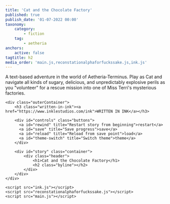 ```yaml
---
title: 'Cat and the Chocolate Factory'
published: true
publish_date: '01-07-2022 00:00'
taxonomy:
    category:
        - fiction
    tag:
        - aetheria
anchors:
    active: false
tagtitle: h2
media_order: 'main.js,reconstationalphaforfuckssake.js,ink.js'
---
```


A text-based adventure in the world of Aetheria-Terminus. Play as Cat and navigate all kinds of sugary, delicious, and unpredictably explosive perils as you "volunteer" for a rescue mission into one of Miss Terri's mysterious factories. 

<body>

    <div class="outerContainer">
        <h3 class="written-in-ink"><a href="https://www.inklestudios.com/ink">WRITTEN IN INK</a></h3>

        <div id="controls" class="buttons">
          <a id="rewind" title="Restart story from beginning">restart</a>
          <a id="save" title="Save progress">save</a>
          <a id="reload" title="Reload from save point">load</a>
          <a id="theme-switch" title="Switch theme">theme</a>
        </div>

        <div id="story" class="container">
            <div class="header">
                <h1>Cat and the Chocolate Factory</h1>
                <h2 class="byline"></h2>
            </div>
        </div>
    </div>

    <script src="ink.js"></script>
    <script src="reconstationalphaforfuckssake.js"></script>
    <script src="main.js"></script>
</body>
